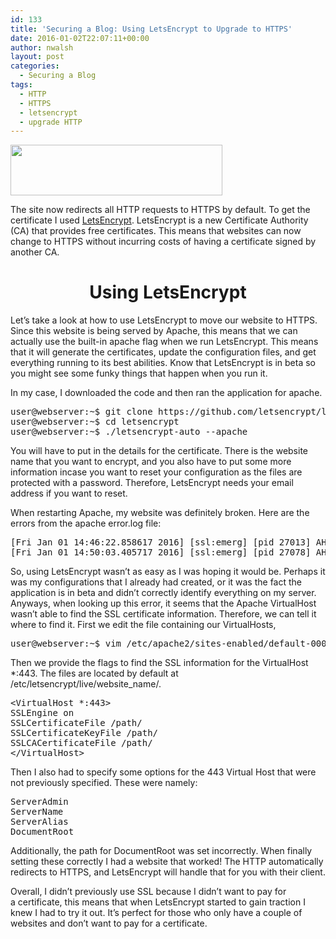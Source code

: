 ```yaml
---
id: 133
title: 'Securing a Blog: Using LetsEncrypt to Upgrade to HTTPS'
date: 2016-01-02T22:07:11+00:00
author: nwalsh
layout: post
categories:
  - Securing a Blog
tags:
  - HTTP
  - HTTPS
  - letsencrypt
  - upgrade HTTP
---
```

[<img class="aligncenter" src="https://letsencrypt.org/images/letsencrypt-logo-horizontal.svg" alt="" width="339" height="81" />](https://letsencrypt.org/images/letsencrypt-logo-horizontal.svg)

The site now redirects all HTTP requests to HTTPS by default. To get the certificate I used [LetsEncrypt](https://letsencrypt.org/howitworks/). LetsEncrypt is a new Certificate Authority (CA) that provides free certificates. This means that websites can now change to HTTPS without incurring costs of having a certificate signed by another CA.

<h1 style="text-align: center;">
  Using LetsEncrypt
</h1>

Let&#8217;s take a look at how to use LetsEncrypt to move our website to HTTPS. Since this website is being served by Apache, this means that we can actually use the built-in apache flag when we run LetsEncrypt. This means that it will generate the certificates, update the configuration files, and get everything running to its best abilities. Know that LetsEncrypt is in beta so you might see some funky things that happen when you run it.

In my case, I downloaded the code and then ran the application for apache.

<pre>user@webserver:~$ git clone https://github.com/letsencrypt/letsencrypt
user@webserver:~$ cd letsencrypt
user@webserver:~$ ./letsencrypt-auto --apache</pre>

You will have to put in the details for the certificate. There is the website name that you want to encrypt, and you also have to put some more information incase you want to reset your configuration as the files are protected with a password. Therefore, LetsEncrypt needs your email address if you want to reset.

When restarting Apache, my website was definitely broken. Here are the errors from the apache error.log file:

<pre>[Fri Jan 01 14:46:22.858617 2016] [ssl:emerg] [pid 27013] AH02312: Fatal error initialising mod_ssl, exiting.
[Fri Jan 01 14:50:03.405717 2016] [ssl:emerg] [pid 27078] AH02240: Server should be SSL-aware but has no certificate configured [Hint: SSLCertificateFile] ((null):0)
</pre>

So, using LetsEncrypt wasn&#8217;t as easy as I was hoping it would be. Perhaps it was my configurations that I already had created, or it was the fact the application is in beta and didn&#8217;t correctly identify everything on my server. Anyways, when looking up this error, it seems that the Apache VirtualHost wasn&#8217;t able to find the SSL certificate information. Therefore, we can tell it where to find it. First we edit the file containing our VirtualHosts,

<pre>user@webserver:~$ vim /etc/apache2/sites-enabled/default-000.conf</pre>

Then we provide the flags to find the SSL information for the VirtualHost *:443. The files are located by default at /etc/letsencrypt/live/website_name/.

<pre>&lt;VirtualHost *:443&gt;
SSLEngine on
SSLCertificateFile /path/
SSLCertificateKeyFile /path/
SSLCACertificateFile /path/
&lt;/VirtualHost&gt;
</pre>

Then I also had to specify some options for the 443 Virtual Host that were not previously specified. These were namely:

<pre>ServerAdmin
ServerName
ServerAlias
DocumentRoot
</pre>

Additionally, the path for DocumentRoot was set incorrectly. When finally setting these correctly I had a website that worked! The HTTP automatically redirects to HTTPS, and LetsEncrypt will handle that for you with their client.

Overall, I didn&#8217;t previously use SSL because I didn&#8217;t want to pay for a certificate, this means that when LetsEncrypt started to gain traction I knew I had to try it out. It&#8217;s perfect for those who only have a couple of websites and don&#8217;t want to pay for a certificate.
